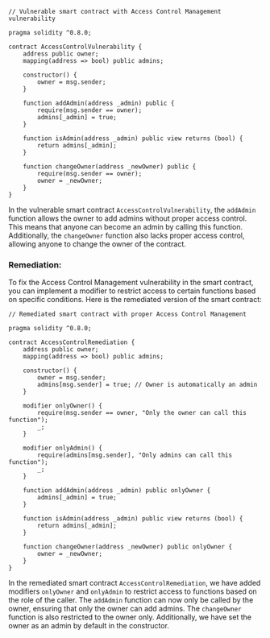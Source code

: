 ```solidity
// Vulnerable smart contract with Access Control Management vulnerability

pragma solidity ^0.8.0;

contract AccessControlVulnerability {
    address public owner;
    mapping(address => bool) public admins;

    constructor() {
        owner = msg.sender;
    }

    function addAdmin(address _admin) public {
        require(msg.sender == owner);
        admins[_admin] = true;
    }

    function isAdmin(address _admin) public view returns (bool) {
        return admins[_admin];
    }

    function changeOwner(address _newOwner) public {
        require(msg.sender == owner);
        owner = _newOwner;
    }
}
```

In the vulnerable smart contract `AccessControlVulnerability`, the `addAdmin` function allows the owner to add admins without proper access control. This means that anyone can become an admin by calling this function. Additionally, the `changeOwner` function also lacks proper access control, allowing anyone to change the owner of the contract.

### Remediation:

To fix the Access Control Management vulnerability in the smart contract, you can implement a modifier to restrict access to certain functions based on specific conditions. Here is the remediated version of the smart contract:

```solidity
// Remediated smart contract with proper Access Control Management

pragma solidity ^0.8.0;

contract AccessControlRemediation {
    address public owner;
    mapping(address => bool) public admins;

    constructor() {
        owner = msg.sender;
        admins[msg.sender] = true; // Owner is automatically an admin
    }

    modifier onlyOwner() {
        require(msg.sender == owner, "Only the owner can call this function");
        _;
    }

    modifier onlyAdmin() {
        require(admins[msg.sender], "Only admins can call this function");
        _;
    }

    function addAdmin(address _admin) public onlyOwner {
        admins[_admin] = true;
    }

    function isAdmin(address _admin) public view returns (bool) {
        return admins[_admin];
    }

    function changeOwner(address _newOwner) public onlyOwner {
        owner = _newOwner;
    }
}
```

In the remediated smart contract `AccessControlRemediation`, we have added modifiers `onlyOwner` and `onlyAdmin` to restrict access to functions based on the role of the caller. The `addAdmin` function can now only be called by the owner, ensuring that only the owner can add admins. The `changeOwner` function is also restricted to the owner only. Additionally, we have set the owner as an admin by default in the constructor.